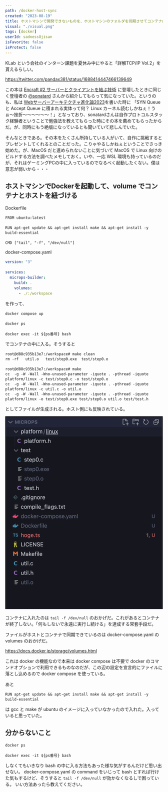 ```yaml
---
path: /docker-host-sync
created: "2023-08-19"
title: ホストマシンで開発できないものを、ホストマシンのフォルダを同期させてコンテナ内で開発する
visual: "./visual.png"
tags: [docker]
userId: sadnessOjisan
isFavorite: false
isProtect: false
---
```


KLab という会社のインターン課題を夏休み中にやると「詳解TCP/IP Vol.2」を貰えるらしい。

https://twitter.com/pandax381/status/1688414447466139649

この本は [Encraft #2 サーバーとクライアントを結ぶ技術](https://knowledgework.connpass.com/event/279962/) に登壇したときに同じく登壇者の [@sonatard](https://twitter.com/sonatard) さんから紹介してもらって気になっていた。というのも、私は [Webサーバーアーキテクチャ進化論2023](https://blog.ojisan.io/server-architecture-2023/)を書いた時に 「SYN Queue と Accept Queue に積まれる実体って何？ Linux カーネル読むしかねぇ！うぉ〜挫折〜〜〜〜〜〜！」となっており、sonatardさんは自作プロトコルスタック経験者ということで勉強法を教えてもらった時にその本を薦めてもらったからだ。が、同時にもう絶版になっているとも聞いていて悲しんでいた。

そんなときである。その本をたくさん所持している人がいて、自作に挑戦するとプレゼントしてくれるとのことだった。こりゃやるしかねぇということでさっき始めた。が、MacOS だと進められないことに気づいて MacOS で Linux 向けのビルドする方法を調べたメモしておく。いや、一応 WSL 環境も持っているのだが、それはゲーミングPCの中に入っているのでなるべく起動したくない。僕は意志が弱いから・・・

## ホストマシンでDockerを起動して、volume でコンテナとホストを紐づける

Dockerfile

```
FROM ubuntu:latest

RUN apt-get update && apt-get install make && apt-get install -y build-essential

CMD ["tail", "-f", "/dev/null"]
```

docker-compose.yaml

```yaml
version: "3"

services:
  microps-builder:
    build: .
    volumes:
      - ./:/workspace
```

を作って、

```
docker compose up

docker ps

docker exec -it ${ps番号} bash
```

でコンテナの中に入る。そうすると

```
root@d88c935b13e7:/workspace# make clean
rm -rf   util.o   test/step0.exe  test/step0.o

root@d88c935b13e7:/workspace# make
cc  -g -W -Wall -Wno-unused-parameter -iquote . -pthread -iquote platform/linux -c test/step0.c -o test/step0.o
cc  -g -W -Wall -Wno-unused-parameter -iquote . -pthread -iquote platform/linux -c util.c -o util.o
cc  -g -W -Wall -Wno-unused-parameter -iquote . -pthread -iquote platform/linux -o test/step0.exe test/step0.o util.o test/test.h
```

としてファイルが生成される。ホスト側にも反映されている。

![ホスト](./host.png)

コンテナに入れたのは `tail -f /dev/null` のおかげだ。これがあるとコンテナが終了しない。「何もしないで永遠に実行し続ける」を達成する常套手段だ。

ファイルがホストとコンテナで同期できているのは docker-compose.yaml の volumes のおかげだ。

https://docs.docker.jp/storage/volumes.html

これは docker の機能なので本来は docker compose は不要で docker のコマンドオプションで利用できるものなのだが、この辺の設定を宣言的にファイルに落とし込めるので docker compose を使っている。

あと

```
RUN apt-get update && apt-get install make && apt-get install -y build-essential
```

は gcc と make が ubuntu のイメージに入っていなかったので入れた。入っていると思っていた。

## 分からないこと

```
docker ps

docker exec -it ${ps番号} bash
```

しなくてもいきなり bash の中に入る方法もあった様な気がするんだけど思い出せない。
docker-compose.yaml の command をいじって bash とすれば行けた気もするけど、そうすると `tail -f /dev/null` が効かなくなるしで困っている。
いい方法あったら教えてください。
